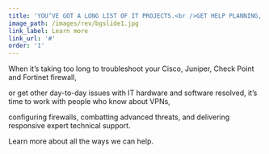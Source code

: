 ```yaml
---
title: 'YOU’VE GOT A LONG LIST OF IT PROJECTS.<br />GET HELP PLANNING, SOURCING AND DOING THE WORK.'
image_path: /images/rev/bgslide1.jpg
link_label: Learn more
link_url: '#'
order: '1'
---
```



When it’s taking too long to troubleshoot your Cisco, Juniper, Check Point and Fortinet firewall,

or get other day-to-day issues with IT hardware and software resolved, it’s time to work with people who know about VPNs,

configuring firewalls, combatting advanced threats, and delivering responsive expert technical support.

Learn more about all the ways we can help.